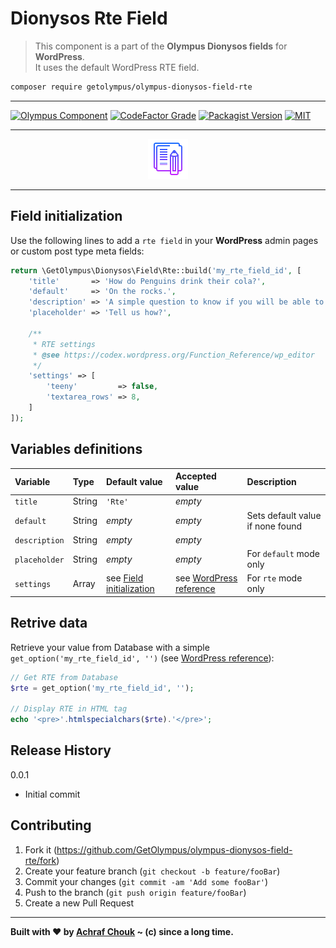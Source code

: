 # Dionysos Rte Field
> This component is a part of the **Olympus Dionysos fields** for **WordPress**.  
> It uses the default WordPress RTE field.

```sh
composer require getolympus/olympus-dionysos-field-rte
```

---

[![Olympus Component][olympus-image]][olympus-url]
[![CodeFactor Grade][codefactor-image]][codefactor-url]
[![Packagist Version][packagist-image]][packagist-url]
[![MIT][license-image]][license-blob]

---

<p align="center">
    <img src="https://github.com/GetOlympus/olympus-dionysos-field-rte/blob/main/assets/field-rte-64.png" />
</p>

---

## Field initialization

Use the following lines to add a `rte field` in your **WordPress** admin pages or custom post type meta fields:

```php
return \GetOlympus\Dionysos\Field\Rte::build('my_rte_field_id', [
    'title'       => 'How do Penguins drink their cola?',
    'default'     => 'On the rocks.',
    'description' => 'A simple question to know if you will be able to survive to the Penguin domination.',
    'placeholder' => 'Tell us how?',

    /**
     * RTE settings
     * @see https://codex.wordpress.org/Function_Reference/wp_editor
     */
    'settings' => [
        'teeny'         => false,
        'textarea_rows' => 8,
    ]
]);
```

## Variables definitions

| Variable      | Type    | Default value | Accepted value | Description |
| :------------ | :------ | :------------ | :------------- | :---------- |
| `title`       | String  | `'Rte'` | *empty* | |
| `default`     | String  | *empty* | *empty* | Sets default value if none found |
| `description` | String  | *empty* | *empty* | |
| `placeholder` | String  | *empty* | *empty* | For `default` mode only |
| `settings`    | Array   | see [Field initialization](#field-initialization) | see [WordPress reference](https://codex.wordpress.org/Function_Reference/wp_editor) | For `rte` mode only |

## Retrive data

Retrieve your value from Database with a simple `get_option('my_rte_field_id', '')` (see [WordPress reference][getoption-url]):

```php
// Get RTE from Database
$rte = get_option('my_rte_field_id', '');

// Display RTE in HTML tag
echo '<pre>'.htmlspecialchars($rte).'</pre>';
```

## Release History

0.0.1
- Initial commit

## Contributing

1. Fork it (<https://github.com/GetOlympus/olympus-dionysos-field-rte/fork>)
2. Create your feature branch (`git checkout -b feature/fooBar`)
3. Commit your changes (`git commit -am 'Add some fooBar'`)
4. Push to the branch (`git push origin feature/fooBar`)
5. Create a new Pull Request

---

**Built with ♥ by [Achraf Chouk](https://github.com/crewstyle "Achraf Chouk") ~ (c) since a long time.**

<!-- links & imgs dfn's -->
[olympus-image]: https://img.shields.io/badge/for-Olympus-44cc11.svg?style=flat-square
[olympus-url]: https://github.com/GetOlympus
[codefactor-image]: https://www.codefactor.io/repository/github/GetOlympus/olympus-dionysos-field-rte/badge?style=flat-square
[codefactor-url]: https://www.codefactor.io/repository/github/getolympus/olympus-dionysos-field-rte
[getoption-url]: https://developer.wordpress.org/reference/functions/get_option/
[license-blob]: https://github.com/GetOlympus/olympus-dionysos-field-rte/blob/master/LICENSE
[license-image]: https://img.shields.io/badge/license-MIT_License-blue.svg?style=flat-square
[packagist-image]: https://img.shields.io/packagist/v/getolympus/olympus-dionysos-field-rte.svg?style=flat-square
[packagist-url]: https://packagist.org/packages/getolympus/olympus-dionysos-field-rte